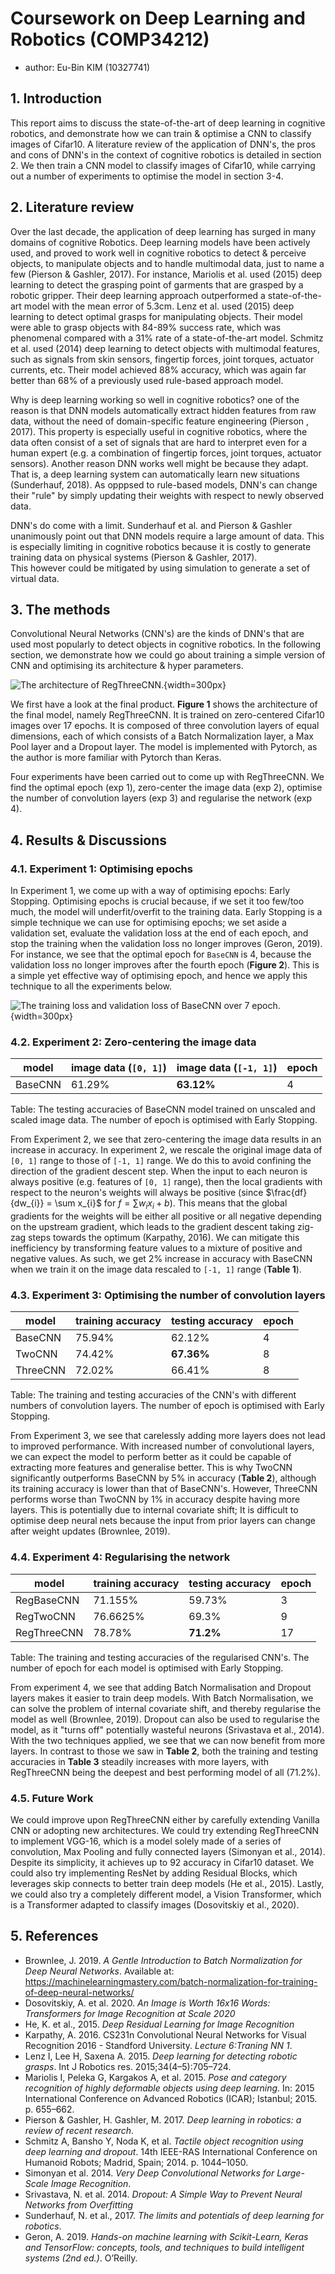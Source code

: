 # Coursework on Deep Learning and Robotics (COMP34212)
- author: Eu-Bin KIM (10327741)

## 1. Introduction

This report aims to discuss the state-of-the-art of deep learning in cognitive robotics, and demonstrate how we can
train & optimise a CNN to classify images of Cifar10. A literature review of the application of DNN's, the pros and cons of DNN's in the context of cognitive
robotics is detailed in section 2. We then train a CNN model to classify images of Cifar10, while carrying out a number of 
experiments to optimise the model in section 3-4. 

## 2. Literature review

Over the last decade, the application of deep learning has surged in many domains of cognitive Robotics.
Deep learning models have been actively used, and proved to work well in cognitive robotics to detect & perceive objects, to manipulate objects and to handle multimodal
data, just to name a few (Pierson & Gashler, 2017).
For instance, Mariolis et al. used (2015) deep learning to detect the grasping point of garments that are grasped by a robotic gripper. Their deep learning
approach outperformed a state-of-the-art model with the mean error of 5.3cm.
 Lenz et al. used (2015) deep learning to detect optimal grasps for manipulating objects. Their model were able to grasp objects with 84-89% success rate,
which was phenomenal compared with a 31% rate of a state-of-the-art model.
Schmitz et al. used (2014) deep learning to detect objects with multimodal features, such as signals from skin sensors, 
fingertip forces, joint torques, actuator currents, etc. Their model achieved 88% accuracy, which was again far better
than 68% of a previously used rule-based approach model.


Why is deep learning working so well in cognitive robotics? one of the reason
is that DNN models automatically extract hidden features from raw data, without the need of domain-specific feature engineering (Pierson , 2017).
This property is especially useful in cognitive robotics, where the data often consist of a set of signals that are hard to interpret even for 
a human expert (e.g. a combination of fingertip forces, joint torques, actuator sensors). Another reason DNN works well
might be because they adapt. That is, a deep learning system can automatically learn new situations (Sunderhauf, 2018). As opppsed to
rule-based models, DNN's can change their "rule" by simply updating their weights with respect to newly observed data. 


DNN's do come with a limit. Sunderhauf et al. and Pierson & Gashler unanimously point out that DNN models require a large amount of data.
This is especially limiting in cognitive robotics because it is costly to generate training data on physical systems (Pierson & Gashler, 2017).  
This however could be mitigated by using simulation to generate a set of virtual data.
  
## 3. The methods

Convolutional Neural Networks (CNN's) are the kinds of DNN's that are used most popularly to detect objects in cognitive robotics. In the following
section, we demonstrate how we could go about training a simple version of CNN and optimising its architecture & hyper parameters.

![The architecture of RegThreeCNN.](.report_images/a193ff20.png){width=300px}

We first have a look at the final product. **Figure 1** shows the architecture of the final model, namely RegThreeCNN.
It is trained on zero-centered Cifar10 images over 17 epochs. It is composed of three convolution layers of equal dimensions, each of which consists of a Batch Normalization layer, a Max Pool layer and a Dropout layer.
The model is implemented with Pytorch, as the author is more familiar with Pytorch than Keras. 

Four experiments have been carried out to come up with RegThreeCNN. We find the optimal epoch (exp 1), 
zero-center the image data (exp 2), optimise the number of convolution layers (exp 3) and regularise the network (exp 4).


## 4. Results & Discussions
### 4.1. Experiment 1: Optimising epochs


In Experiment 1, we come up with a way of optimising epochs: Early Stopping. 
Optimising epochs is crucial because, if we set it too few/too much, the model will underfit/overfit to
the training data. Early Stopping is a simple technique we can use for optimising epochs; 
we set aside a validation set, evaluate the validation loss at the end of each epoch, and stop the training when the validation loss no longer improves (Geron, 2019).
For instance, we see that the optimal epoch for `BaseCNN` is 4, because the validation loss no longer improves after the fourth epoch (**Figure 2**).
This is a simple yet effective way of optimising epoch, and hence we apply this technique to all the experiments below.

![The training loss and validation loss of BaseCNN over 7 epoch.](.report_images/0b4ae5fb.png){width=300px}


### 4.2. Experiment 2: Zero-centering the image data

model | image data (`[0, 1]`) | image data (`[-1, 1]`) | epoch
--- | --- | --- | ---
BaseCNN | 61.29%  | **63.12%** | 4

Table: The testing accuracies of BaseCNN model trained on unscaled and scaled image data. The number of
epoch is optimised with Early Stopping.

From Experiment 2, we see that zero-centering the image data results in an increase in accuracy. 
In experiment 2, we rescale the original image data of `[0, 1]` range to those of `[-1, 1]` range.
We do this to avoid confining the direction of the gradient descent step. When the input to each neuron is always positive (e.g. features of `[0, 1]` range),
then the local gradients with respect to the neuron's weights will always be positive (since $\frac{df}{dw_{i}} = \sum x_{i}$ for $f = \sum w_{i} x_{i} + b$).
This means that the global gradients for the weights will be either all positive or all negative depending on the upstream gradient, which leads to
the gradient descent taking zig-zag steps towards the optimum (Karpathy, 2016). We can mitigate this inefficiency by transforming feature values to a mixture of positive and negative values.
As such, we get 2% increase in accuracy with BaseCNN when we train it on the image data rescaled to `[-1, 1]` range (**Table 1**).


### 4.3. Experiment 3: Optimising the number of convolution layers

model | training accuracy | testing accuracy | epoch   
--- | --- | --- | --- 
BaseCNN | 75.94% | 62.12% | 4
TwoCNN |  74.42% | **67.36%** | 8
ThreeCNN | 72.02% | 66.41% | 8

Table: The training and testing accuracies of the CNN's with different numbers of convolution layers.
The number of epoch is optimised with Early Stopping.

From Experiment 3, we see that carelessly adding more layers does not lead to improved performance.
With increased number of convolutional layers, we can expect the model to perform better as it could be capable of extracting 
more features and generalise better. This is why TwoCNN significantly outperforms BaseCNN by 5% in accuracy (**Table 2**),
although its training accuracy is lower than that of BaseCNN's. However, ThreeCNN performs
worse than TwoCNN by 1% in accuracy despite having more layers. This is potentially due to internal covariate shift;
It is difficult to optimise deep neural nets because the input from prior layers can change after weight updates (Brownlee, 2019).


### 4.4. Experiment 4: Regularising the network


model |training accuracy | testing accuracy | epoch
--- | --- | --- | ---
RegBaseCNN | 71.155% | 59.73% | 3
RegTwoCNN | 76.6625% | 69.3% | 9 
RegThreeCNN | 78.78% | **71.2%** | 17

Table: The training and testing accuracies of the regularised CNN's.  The number of epoch for each model
is optimised with Early Stopping.

From experiment 4, we see that adding Batch Normalisation and Dropout layers makes it easier to train deep models.
With Batch Normalisation, we can solve the problem of internal covariate shift, and thereby regularise the model as well (Brownlee, 2019). 
Dropout can also be used to regularise the model, as it "turns off" potentially wasteful neurons (Srivastava et al., 2014). With the two techniques applied,
we see that we can now benefit from more layers. In contrast to those we saw in **Table 2**, both the training and testing accuracies 
in **Table 3** steadily increases with more layers, with RegThreeCNN being the deepest and best performing model of all (71.2%).


### 4.5. Future Work

We could improve upon RegThreeCNN either by carefully extending Vanilla CNN or adopting new architectures. 
We could try extending RegThreeCNN to implement VGG-16, which is a model solely made of a series of convolution, Max Pooling
and fully connected layers (Simonyan et al., 2014). Despite its simplicity, it achieves up to 92 accuracy in Cifar10 dataset.
We could also try implementing ResNet by adding Residual Blocks, which leverages skip connects to better train deep models (He et al., 2015). 
Lastly, we could also try a completely different model, a Vision Transformer, which is a Transformer adapted to classify images (Dosovitskiy et al., 2020).


## 5. References
- Brownlee, J. 2019. *A Gentle Introduction to Batch Normalization for Deep Neural Networks*. Available at: https://machinelearningmastery.com/batch-normalization-for-training-of-deep-neural-networks/
- Dosovitskiy, A. et al. 2020. *An Image is Worth 16x16 Words: Transformers for Image Recognition at Scale 2020*
- He, K. et al., 2015.  *Deep Residual Learning for Image Recognition*
- Karpathy, A. 2016. CS231n Convolutional Neural Networks for Visual Recognition 2016 - Standford University. *Lecture 6:Traning NN 1*.
- Lenz I, Lee H, Saxena A. 2015. *Deep learning for detecting robotic grasps*. Int J Robotics res. 2015;34(4–5):705–724.
- Mariolis I, Peleka G, Kargakos A, et al. 2015. *Pose and category recognition of highly deformable objects using deep learning*. In: 2015 International Conference on Advanced Robotics (ICAR); Istanbul; 2015. p. 655–662.
- Pierson & Gashler, H. Gashler, M. 2017. *Deep learning in robotics: a review of recent research*. 
- Schmitz A, Bansho Y, Noda K, et al. *Tactile object recognition using deep learning and dropout*. 14th IEEE-RAS International Conference on Humanoid Robots; Madrid, Spain; 2014. p. 1044–1050.
- Simonyan et al. 2014. *Very Deep Convolutional Networks for Large-Scale Image Recognition*.
- Srivastava, N. et al. 2014. *Dropout: A Simple Way to Prevent Neural Networks from Overfitting*
- Sunderhauf, N. et al., 2017. *The limits and potentials of deep learning for robotics*.
- Geron, A. 2019. *Hands-on machine learning with Scikit-Learn, Keras and TensorFlow: concepts, tools, and techniques to build intelligent systems (2nd ed.)*. O’Reilly.  
